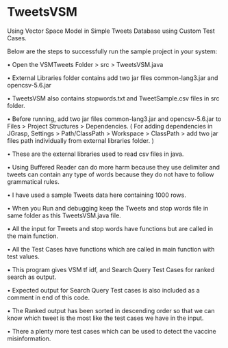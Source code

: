 # TweetsVSM

Using Vector Space Model in Simple Tweets Database using Custom Test Cases.


Below are the steps to successfully run the sample project in your system:

•	Open the VSMTweets Folder > src > TweetsVSM.java

•	External Libraries folder contains add two jar files common-lang3.jar and opencsv-5.6.jar

•	TweetsVSM also contains stopwords.txt and TweetSample.csv files in src folder.

•	Before running, add two jar files common-lang3.jar and opencsv-5.6.jar to Files > Project Structures > Dependencies. ( For adding dependencies in JGrasp, Settings > Path/ClassPath > Workspace > ClassPath > add two jar files path individually from external libraries folder. )

•	These are the external libraries used to read csv files in java.

•	Using Buffered Reader can do more harm because they use delimiter and tweets can contain any type of words because they do not have to follow grammatical rules.

•	I have used a sample Tweets data here containing 1000 rows. 

•	When you Run and debugging keep the Tweets and stop words file in same folder as this TweetsVSM.java file.

•	All the input for Tweets and stop words have functions but are called in the main function.

•	All the Test Cases have functions which are called in main function with test values.

•	This program gives VSM tf idf, and Search Query Test Cases for ranked search as output.

•	Expected output for Search Query Test cases is also included as a comment in end of this code.

•	The Ranked output has been sorted in descending order so that we can know which tweet is the most like the test cases we have in the input.

•	There a plenty more test cases which can be used to detect the vaccine misinformation. 
